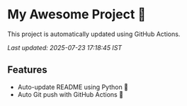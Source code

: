 # My Awesome Project 🚀

This project is automatically updated using GitHub Actions.

_Last updated: 2025-07-23 17:18:45 IST_

## Features
- Auto-update README using Python 🐍
- Auto Git push with GitHub Actions 🤖
